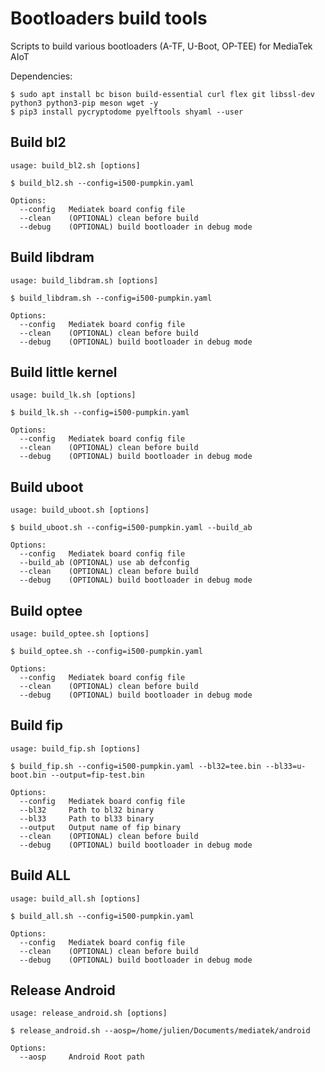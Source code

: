 # Bootloaders build tools

Scripts to build various bootloaders (A-TF, U-Boot, OP-TEE) for MediaTek AIoT

Dependencies:
``` {.sh}
$ sudo apt install bc bison build-essential curl flex git libssl-dev python3 python3-pip meson wget -y
$ pip3 install pycryptodome pyelftools shyaml --user
```

## Build bl2
``` {.sh}
usage: build_bl2.sh [options]

$ build_bl2.sh --config=i500-pumpkin.yaml

Options:
  --config   Mediatek board config file
  --clean    (OPTIONAL) clean before build
  --debug    (OPTIONAL) build bootloader in debug mode
```

## Build libdram
``` {.sh}
usage: build_libdram.sh [options]

$ build_libdram.sh --config=i500-pumpkin.yaml

Options:
  --config   Mediatek board config file
  --clean    (OPTIONAL) clean before build
  --debug    (OPTIONAL) build bootloader in debug mode
```

## Build little kernel
``` {.sh}
usage: build_lk.sh [options]

$ build_lk.sh --config=i500-pumpkin.yaml

Options:
  --config   Mediatek board config file
  --clean    (OPTIONAL) clean before build
  --debug    (OPTIONAL) build bootloader in debug mode
```

## Build uboot
``` {.sh}
usage: build_uboot.sh [options]

$ build_uboot.sh --config=i500-pumpkin.yaml --build_ab

Options:
  --config   Mediatek board config file
  --build_ab (OPTIONAL) use ab defconfig
  --clean    (OPTIONAL) clean before build
  --debug    (OPTIONAL) build bootloader in debug mode
```

## Build optee
``` {.sh}
usage: build_optee.sh [options]

$ build_optee.sh --config=i500-pumpkin.yaml

Options:
  --config   Mediatek board config file
  --clean    (OPTIONAL) clean before build
  --debug    (OPTIONAL) build bootloader in debug mode
```

## Build fip
``` {.sh}
usage: build_fip.sh [options]

$ build_fip.sh --config=i500-pumpkin.yaml --bl32=tee.bin --bl33=u-boot.bin --output=fip-test.bin

Options:
  --config   Mediatek board config file
  --bl32     Path to bl32 binary
  --bl33     Path to bl33 binary
  --output   Output name of fip binary
  --clean    (OPTIONAL) clean before build
  --debug    (OPTIONAL) build bootloader in debug mode
```

## Build ALL
``` {.sh}
usage: build_all.sh [options]

$ build_all.sh --config=i500-pumpkin.yaml

Options:
  --config   Mediatek board config file
  --clean    (OPTIONAL) clean before build
  --debug    (OPTIONAL) build bootloader in debug mode
```

## Release Android
``` {.sh}
usage: release_android.sh [options]

$ release_android.sh --aosp=/home/julien/Documents/mediatek/android

Options:
  --aosp     Android Root path
```
